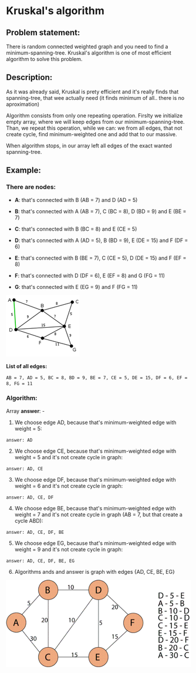 # Kruskal's algorithm

## Problem statement:

There is random connected weighted graph and you need to find a minimum-spanning-tree. Kruskal's algorithm is one of most efficient algorithm to solve this problem.

## Description:

As it was already said, Kruskal is prety efficient and it's really finds that spanning-tree, that wee actually need (it finds minimum of all.. there is no aproximation)

Algorithm consists from only one repeating operation. Firslty we initialize empty array, where we will keep edges from our minimum-spanning-tree. Than, we repeat this operation, while we can: we from all edges, that not create cycle, find minimum-weighted one and add that to our massive.

When algorithm stops, in our array left all edges of the exact wanted spanning-tree.

## Example:

### There are nodes:

- **A**: that's connected with B (AB = 7) and D (AD = 5)

- **B**: that's connected with A (AB = 7), C (BC = 8), D (BD = 9) and E (BE = 7)

- **C**: that's connected with B (BC =  8) and E (CE = 5)

- **D**: that's connected with A (AD = 5), B (BD = 9), E (DE = 15) and F (DF = 6)

- **E**: that's connected with B (BE = 7), C (CE = 5), D (DE = 15) and F (EF = 8)

- **F**: that's connected with D (DF = 6), E (EF = 8) and G (FG = 11)

- **G**: that's connected with E (EG = 9) and F (FG = 11)

![example](https://github.com/RuS2m/CODE/blob/master/Kruskal/example.png)

**List of all edges:**

```
AB = 7, AD = 5, BC = 8, BD = 9, BE = 7, CE = 5, DE = 15, DF = 6, EF = 8, FG = 11
```

### Algorithm:

Array **answer**: -

1. We choose edge AD, because that's minimum-weighted edge with weight = 5:

```
answer: AD
```

2. We choose edge CE, because that's minimum-weighted edge with weight = 5 and it's not create cycle in graph:

```
answer: AD, CE
```

3. We choose edge DF, because that's minimum-weighted edge with weight = 6 and it's not create cycle in graph:

```
answer: AD, CE, DF
```

4. We choose edge BE, because that's minimum-weighted edge with weight = 7 and it's not create cycle in graph (AB = 7, but that create a cycle ABD):

```
answer: AD, CE, DF, BE
```

5. We choose edge EG, because that's minimum-weighted edge with weight = 9 and it's not create cycle in graph:

```
answer: AD, CE, DF, BE, EG
```

6. Algorithms ands and answer is graph with edges {AD, CE, BE, EG}

![Kruskal](https://github.com/RuS2m/CODE/blob/master/Kruskal/Kruskal.gif)
